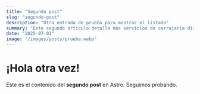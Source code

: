 ```yaml
---
title: "Segundo post"
slug: "segundo-post"
description: "Otra entrada de prueba para mostrar el listado"
summary: "Este segundo artículo detalla más servicios de cerrajería disponibles en Madrid, incluyendo consejos y palabras clave relevantes para SEO."
date: "2025-07-01"
image: "/images/posts/prueba.webp"
---
```


# ¡Hola otra vez!

Este es el contenido del **segundo post** en Astro. Seguimos probando.

